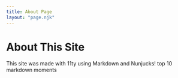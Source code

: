 ```yaml
---
title: About Page
layout: "page.njk"
---
```



# About This Site

This site was made with 11ty using Markdown and Nunjucks!
top 10 markdown moments